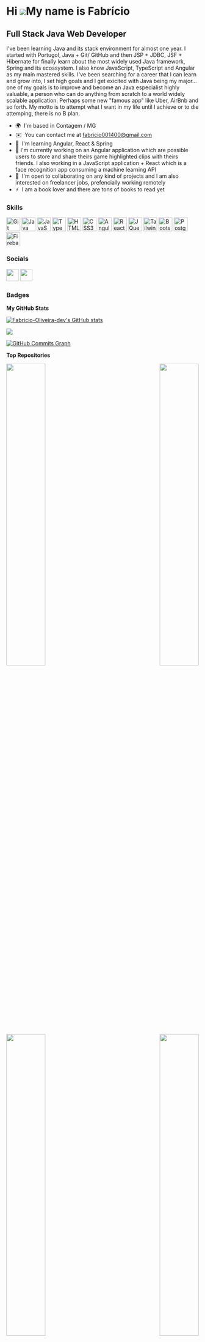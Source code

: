 Hi ![](https://user-images.githubusercontent.com/18350557/176309783-0785949b-9127-417c-8b55-ab5a4333674e.gif)My name is Fabrício
================================================================================================================================

Full Stack Java Web Developer
-----------------------------

I've been learning Java and its stack environment for almost one year. I started with Portugol, Java + Git/ GitHub and then JSP + JDBC, JSF + Hibernate for finally learn about the most widely used Java framework, Spring and its ecossystem. I also know JavaScript, TypeScript and Angular as my main mastered skills. I've been searching for a career that I can learn and grow into, I set high goals and I get exicited with Java being my major... one of my goals is to improve and become an Java especialist highly valuable, a person who can do anything from scratch to a world widely scalable application. Perhaps some new "famous app" like Uber, AirBnb and so forth. My motto is to attempt what I want in my life until I achieve or to die attemping, there is no B plan.

* 🌍  I'm based in Contagem / MG
* ✉️  You can contact me at [fabricio001400@gmail.com](mailto:fabricio001400@gmail.com)
* 🧠  I'm learning Angular, React & Spring
* 🚀  I'm currently working on an Angular application which are possible users to store and share theirs game highlighted clips with theirs friends. I also working in a
JavaScript application + React which is a face recognition app consuming a machine learning API
* 🤝  I'm open to collaborating on any kind of projects and I am also interested on freelancer jobs, prefencially working remotely
* ⚡  I am a book lover and there are tons of books to read yet

### Skills


<p align="left">
<a href="https://git-scm.com/" target="_blank" rel="noreferrer"><img src="https://raw.githubusercontent.com/danielcranney/readme-generator/main/public/icons/skills/git-colored.svg" width="36" height="36" alt="Git" /></a>
<a href="https://www.oracle.com/java/" target="_blank" rel="noreferrer"><img src="https://raw.githubusercontent.com/danielcranney/readme-generator/main/public/icons/skills/java-colored.svg" width="36" height="36" alt="Java" /></a>
<a href="https://developer.mozilla.org/en-US/docs/Web/JavaScript" target="_blank" rel="noreferrer"><img src="https://raw.githubusercontent.com/danielcranney/readme-generator/main/public/icons/skills/javascript-colored.svg" width="36" height="36" alt="JavaScript" /></a>
<a href="https://www.typescriptlang.org/" target="_blank" rel="noreferrer"><img src="https://raw.githubusercontent.com/danielcranney/readme-generator/main/public/icons/skills/typescript-colored.svg" width="36" height="36" alt="TypeScript" /></a>
<a href="https://developer.mozilla.org/en-US/docs/Glossary/HTML5" target="_blank" rel="noreferrer"><img src="https://raw.githubusercontent.com/danielcranney/readme-generator/main/public/icons/skills/html5-colored.svg" width="36" height="36" alt="HTML5" /></a>
<a href="https://www.w3.org/TR/CSS/#css" target="_blank" rel="noreferrer"><img src="https://raw.githubusercontent.com/danielcranney/readme-generator/main/public/icons/skills/css3-colored.svg" width="36" height="36" alt="CSS3" /></a>
<a href="https://angular.io/" target="_blank" rel="noreferrer"><img src="https://raw.githubusercontent.com/danielcranney/readme-generator/main/public/icons/skills/angularjs-colored.svg" width="36" height="36" alt="Angular" /></a>
<a href="https://reactjs.org/" target="_blank" rel="noreferrer"><img src="https://raw.githubusercontent.com/danielcranney/readme-generator/main/public/icons/skills/react-colored.svg" width="36" height="36" alt="React" /></a>
<a href="https://jquery.com/" target="_blank" rel="noreferrer"><img src="https://raw.githubusercontent.com/danielcranney/readme-generator/main/public/icons/skills/jquery-colored.svg" width="36" height="36" alt="JQuery" /></a>
<a href="https://tailwindcss.com/" target="_blank" rel="noreferrer"><img src="https://raw.githubusercontent.com/danielcranney/readme-generator/main/public/icons/skills/tailwindcss-colored.svg" width="36" height="36" alt="TailwindCSS" /></a>
<a href="https://getbootstrap.com/" target="_blank" rel="noreferrer"><img src="https://raw.githubusercontent.com/danielcranney/readme-generator/main/public/icons/skills/bootstrap-colored.svg" width="36" height="36" alt="Bootstrap" /></a>
<a href="https://www.postgresql.org/" target="_blank" rel="noreferrer"><img src="https://raw.githubusercontent.com/danielcranney/readme-generator/main/public/icons/skills/postgresql-colored.svg" width="36" height="36" alt="PostgreSQL" /></a>
<a href="https://firebase.google.com/" target="_blank" rel="noreferrer"><img src="https://raw.githubusercontent.com/danielcranney/readme-generator/main/public/icons/skills/firebase-colored.svg" width="36" height="36" alt="Firebase" /></a>
</p>


### Socials

<p align="left"> <a href="https://www.github.com/Fabricio-Oliveira-dev" target="_blank" rel="noreferrer"><img src="https://raw.githubusercontent.com/danielcranney/readme-generator/main/public/icons/socials/github-dark.svg" width="32" height="32" /></a> <a href="https://www.linkedin.com/in/profissional-fabricio-oliveira/" target="_blank" rel="noreferrer"><img src="https://raw.githubusercontent.com/danielcranney/readme-generator/main/public/icons/socials/linkedin.svg" width="32" height="32" /></a></p>

### Badges

<b>My GitHub Stats</b>

<a href="http://www.github.com/Fabricio-Oliveira-dev"><img src="https://github-readme-stats.vercel.app/api?username=Fabricio-Oliveira-dev&show_icons=true&hide=prs,contribs&count_private=true&title_color=0891b2&text_color=ffffff&icon_color=0891b2&bg_color=1c1917&hide_border=true&show_icons=true" alt="Fabricio-Oliveira-dev's GitHub stats" /></a>

<a href="http://www.github.com/Fabricio-Oliveira-dev"><img src="https://github-readme-streak-stats.herokuapp.com/?user=Fabricio-Oliveira-dev&stroke=ffffff&background=1c1917&ring=0891b2&fire=0891b2&currStreakNum=ffffff&currStreakLabel=0891b2&sideNums=ffffff&sideLabels=ffffff&dates=ffffff&hide_border=true" /></a>

<a href="http://www.github.com/Fabricio-Oliveira-dev"><img src="https://github-readme-activity-graph.cyclic.app/graph?username=Fabricio-Oliveira-dev&bg_color=1c1917&color=ffffff&line=0891b2&point=ffffff&area_color=1c1917&area=true&hide_border=true&custom_title=GitHub%20Commits%20Graph" alt="GitHub Commits Graph" /></a>

<b>Top Repositories</b>

<div width="100%" align="center"><a href="https://github.com/Fabricio-Oliveira-dev/api_springboot_angular9" align="left"><img align="left" width="45%" src="https://github-readme-stats.vercel.app/api/pin/?username=Fabricio-Oliveira-dev&repo=api_springboot_angular9&title_color=0891b2&text_color=ffffff&icon_color=0891b2&bg_color=1c1917&hide_border=true&locale=en" /></a><a href="https://github.com/Fabricio-Oliveira-dev/projeto_crud_angular9" align="right"><img align="right" width="45%" src="https://github-readme-stats.vercel.app/api/pin/?username=Fabricio-Oliveira-dev&repo=projeto_crud_angular9&title_color=0891b2&text_color=ffffff&icon_color=0891b2&bg_color=1c1917&hide_border=true&locale=en" /></a></div><br /><br /><br /><br /><br /><br /><br />

<br /><br /><br /><br /><br />

<div width="100%" align="center"><a href="https://github.com/Fabricio-Oliveira-dev/Clips" align="left"><img align="left" width="45%" src="https://github-readme-stats.vercel.app/api/pin/?username=Fabricio-Oliveira-dev&repo=Clips&title_color=0891b2&text_color=ffffff&icon_color=0891b2&bg_color=1c1917&hide_border=true&locale=en" /></a><a href="https://github.com/Fabricio-Oliveira-dev/cadastro_em_jsp" align="right"><img align="right" width="45%" src="https://github-readme-stats.vercel.app/api/pin/?username=Fabricio-Oliveira-dev&repo=cadastro_em_jsp&title_color=0891b2&text_color=ffffff&icon_color=0891b2&bg_color=1c1917&hide_border=true&locale=en" /></a></div>
